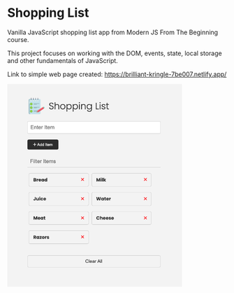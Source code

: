 # Shopping List

Vanilla JavaScript shopping list app from Modern JS From The Beginning course.

This project focuses on working with the DOM, events, state, local storage and other fundamentals of JavaScript.

Link to simple web page created: https://brilliant-kringle-7be007.netlify.app/

<img src="images/screen.png" width="400">
